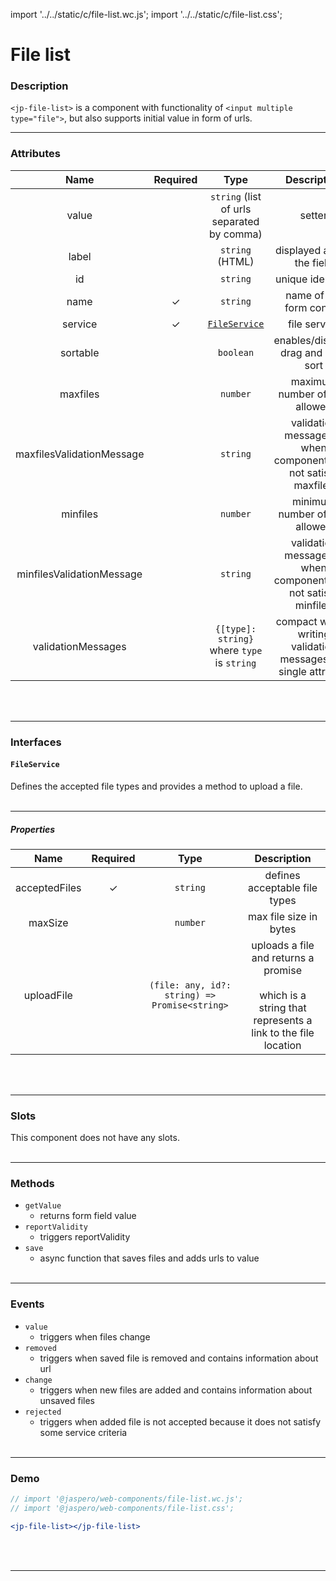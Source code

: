 import '../../static/c/file-list.wc.js';
import '../../static/c/file-list.css';

# File list

### Description

`<jp-file-list>` is a component with functionality of `<input multiple type="file">`, but also supports initial value in form of urls.
****

### Attributes

|           Name            | Required |                    Type                     |                           Description                            |
| :-----------------------: | :------: | :-----------------------------------------: | :--------------------------------------------------------------: |
|           value           |          | `string` (list of urls separated by comma)  |                              setter                              |
|           label           |          |               `string` (HTML)               |                    displayed above the field                     |
|            id             |          |                  `string`                   |                        unique identifier                         |
|           name            |    ✓     |                  `string`                   |                     name of the form control                     |
|          service          |    ✓     |        [`FileService`](#fileservice)        |                           file service                           |
|         sortable          |          |                  `boolean`                  |               enables/disables drag and drop sort                |
|         maxfiles          |          |                  `number`                   |                 maximum number of files allowed                  |
| maxfilesValidationMessage |          |                  `string`                   | validation message for when component does not satisfy maxfiles  |
|         minfiles          |          |                  `number`                   |                 minimum number of files allowed                  |
| minfilesValidationMessage |          |                  `string`                   | validation message for when component does not satisfy minfiles  |
|    validationMessages     |          | `{[type]: string}` where `type` is `string` | compact way of writing validation messages in a single attribute |
<br></br>
****

### Interfaces

#### `FileService`

Defines the accepted file types and provides a method to upload a file.
<br></br>
****

##### Properties

|   **Name**    | **Required** |                   **Type**                    |                                               **Description**                                                |
| :-----------: | :----------: | :-------------------------------------------: | :----------------------------------------------------------------------------------------------------------: |
| acceptedFiles |      ✓       |                   `string`                    |                                        defines acceptable file types                                         |
|    maxSize    |              |                   `number`                    |                                            max file size in bytes                                            |
|  uploadFile   |              | `(file: any, id?: string) => Promise<string>` | uploads a file and returns a promise <br></br> which is a string that represents a link to the file location |
<br></br>
****

### Slots

This component does not have any slots.
<br></br>
****

### Methods

- `getValue`
  - returns form field value
- `reportValidity`
  - triggers reportValidity
- `save`
  - async function that saves files and adds urls to value
<br></br>
****

### Events

- `value`
  - triggers when files change
- `removed`
  - triggers when saved file is removed and contains information about url
- `change`
  - triggers when new files are added and contains information about unsaved files
- `rejected`
  - triggers when added file is not accepted because it does not satisfy some service criteria
<br></br>
****

### Demo

```jsx live
// import '@jaspero/web-components/file-list.wc.js';
// import '@jaspero/web-components/file-list.css';

<jp-file-list></jp-file-list>
```
<br></br>
****